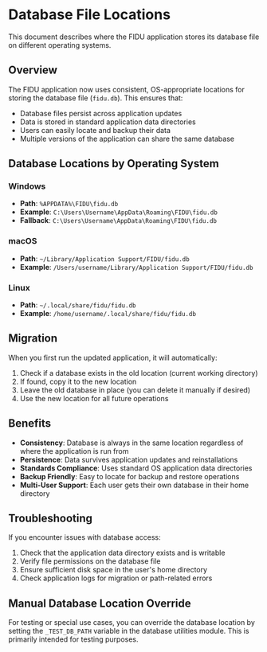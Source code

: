 # Database File Locations

This document describes where the FIDU application stores its database file on different operating systems.

## Overview

The FIDU application now uses consistent, OS-appropriate locations for storing the database file (`fidu.db`). This ensures that:

- Database files persist across application updates
- Data is stored in standard application data directories
- Users can easily locate and backup their data
- Multiple versions of the application can share the same database

## Database Locations by Operating System

### Windows
- **Path**: `%APPDATA%\FIDU\fidu.db`
- **Example**: `C:\Users\Username\AppData\Roaming\FIDU\fidu.db`
- **Fallback**: `C:\Users\Username\AppData\Roaming\FIDU\fidu.db`

### macOS
- **Path**: `~/Library/Application Support/FIDU/fidu.db`
- **Example**: `/Users/username/Library/Application Support/FIDU/fidu.db`

### Linux
- **Path**: `~/.local/share/fidu/fidu.db`
- **Example**: `/home/username/.local/share/fidu/fidu.db`

## Migration

When you first run the updated application, it will automatically:

1. Check if a database exists in the old location (current working directory)
2. If found, copy it to the new location
3. Leave the old database in place (you can delete it manually if desired)
4. Use the new location for all future operations

## Benefits

- **Consistency**: Database is always in the same location regardless of where the application is run from
- **Persistence**: Data survives application updates and reinstallations
- **Standards Compliance**: Uses standard OS application data directories
- **Backup Friendly**: Easy to locate for backup and restore operations
- **Multi-User Support**: Each user gets their own database in their home directory

## Troubleshooting

If you encounter issues with database access:

1. Check that the application data directory exists and is writable
2. Verify file permissions on the database file
3. Ensure sufficient disk space in the user's home directory
4. Check application logs for migration or path-related errors

## Manual Database Location Override

For testing or special use cases, you can override the database location by setting the `_TEST_DB_PATH` variable in the database utilities module. This is primarily intended for testing purposes.
